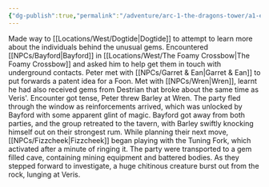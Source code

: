 ```yaml
---
{"dg-publish":true,"permalink":"/adventure/arc-1-the-dragons-tower/a1-e6/"}
---
```


Made way to [[Locations/West/Dogtide\|Dogtide]] to attempt to learn more about the individuals behind the unusual gems. Encountered [[NPCs/Bayford\|Bayford]] in [[Locations/West/The Foamy Crossbow\|The Foamy Crossbow]] and asked him to help get them in touch with underground contacts. Peter met with [[NPCs/Garret & Ean\|Garret & Ean]] to put forwards a patent idea for a Foon. Met with [[NPCs/Wren\|Wren]], learnt he had also received gems from Destrian that broke about the same time as Veris'. Encounter got tense, Peter threw Barley at Wren. The party fled through the window as reinforcements arrived, which was unlocked by Bayford with some apparent glint of magic. Bayford got away from both parties, and the group retreated to the tavern, with Barley swiftly knocking himself out on their strongest rum. While planning their next move, [[NPCs/Fizzcheek\|Fizzcheek]] began playing with the Tuning Fork, which activated after a minute of ringing it. The party were transported to a gem filled cave, containing mining equipment and battered bodies. As they stepped forward to investigate, a huge chitinous creature burst out from the rock, lunging at Veris.